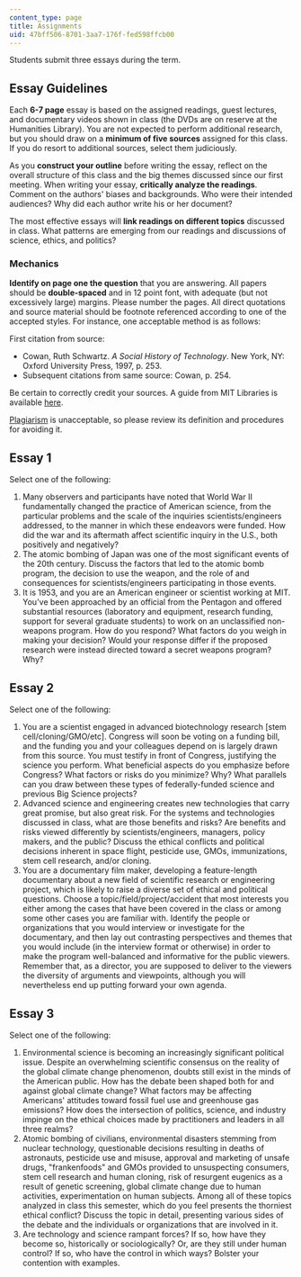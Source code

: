 ```yaml
---
content_type: page
title: Assignments
uid: 47bff506-8701-3aa7-176f-fed598ffcb00
---
```


Students submit three essays during the term.

Essay Guidelines
----------------

Each **6-7 page** essay is based on the assigned readings, guest lectures, and documentary videos shown in class (the DVDs are on reserve at the Humanities Library). You are not expected to perform additional research, but you should draw on a **minimum of five sources** assigned for this class. If you do resort to additional sources, select them judiciously.

As you **construct your outline** before writing the essay, reflect on the overall structure of this class and the big themes discussed since our first meeting. When writing your essay, **critically analyze the readings**. Comment on the authors' biases and backgrounds. Who were their intended audiences? Why did each author write his or her document?

The most effective essays will **link readings on different topics** discussed in class. What patterns are emerging from our readings and discussions of science, ethics, and politics?

### Mechanics

**Identify on page one the question** that you are answering. All papers should be **double-spaced** and in 12 point font, with adequate (but not excessively large) margins. Please number the pages. All direct quotations and source material should be footnote referenced according to one of the accepted styles. For instance, one acceptable method is as follows:

First citation from source:

*   Cowan, Ruth Schwartz. _A Social History of Technology_. New York, NY: Oxford University Press, 1997, p. 253.
*   Subsequent citations from same source: Cowan, p. 254.

Be certain to correctly credit your sources. A guide from MIT Libraries is available [here](http://libguides.mit.edu/citing).

[Plagiarism](http://web.mit.edu/writing/Citation/plagiarism.html) is unacceptable, so please review its definition and procedures for avoiding it.

Essay 1
-------

Select one of the following:

1.  Many observers and participants have noted that World War II fundamentally changed the practice of American science, from the particular problems and the scale of the inquiries scientists/engineers addressed, to the manner in which these endeavors were funded. How did the war and its aftermath affect scientific inquiry in the U.S., both positively and negatively?
2.  The atomic bombing of Japan was one of the most significant events of the 20th century. Discuss the factors that led to the atomic bomb program, the decision to use the weapon, and the role of and consequences for scientists/engineers participating in those events.
3.  It is 1953, and you are an American engineer or scientist working at MIT. You've been approached by an official from the Pentagon and offered substantial resources (laboratory and equipment, research funding, support for several graduate students) to work on an unclassified non-weapons program. How do you respond? What factors do you weigh in making your decision? Would your response differ if the proposed research were instead directed toward a secret weapons program? Why?

Essay 2
-------

Select one of the following:

1.  You are a scientist engaged in advanced biotechnology research \[stem cell/cloning/GMO/etc\]. Congress will soon be voting on a funding bill, and the funding you and your colleagues depend on is largely drawn from this source. You must testify in front of Congress, justifying the science you perform. What beneficial aspects do you emphasize before Congress? What factors or risks do you minimize? Why? What parallels can you draw between these types of federally-funded science and previous Big Science projects?
2.  Advanced science and engineering creates new technologies that carry great promise, but also great risk. For the systems and technologies discussed in class, what are those benefits and risks? Are benefits and risks viewed differently by scientists/engineers, managers, policy makers, and the public? Discuss the ethical conflicts and political decisions inherent in space flight, pesticide use, GMOs, immunizations, stem cell research, and/or cloning.
3.  You are a documentary film maker, developing a feature-length documentary about a new field of scientific research or engineering project, which is likely to raise a diverse set of ethical and political questions. Choose a topic/field/project/accident that most interests you either among the cases that have been covered in the class or among some other cases you are familiar with. Identify the people or organizations that you would interview or investigate for the documentary, and then lay out contrasting perspectives and themes that you would include (in the interview format or otherwise) in order to make the program well-balanced and informative for the public viewers. Remember that, as a director, you are supposed to deliver to the viewers the diversity of arguments and viewpoints, although you will nevertheless end up putting forward your own agenda.

Essay 3
-------

Select one of the following:

1.  Environmental science is becoming an increasingly significant political issue. Despite an overwhelming scientific consensus on the reality of the global climate change phenomenon, doubts still exist in the minds of the American public. How has the debate been shaped both for and against global climate change? What factors may be affecting Americans' attitudes toward fossil fuel use and greenhouse gas emissions? How does the intersection of politics, science, and industry impinge on the ethical choices made by practitioners and leaders in all three realms?
2.  Atomic bombing of civilians, environmental disasters stemming from nuclear technology, questionable decisions resulting in deaths of astronauts, pesticide use and misuse, approval and marketing of unsafe drugs, "frankenfoods" and GMOs provided to unsuspecting consumers, stem cell research and human cloning, risk of resurgent eugenics as a result of genetic screening, global climate change due to human activities, experimentation on human subjects. Among all of these topics analyzed in class this semester, which do you feel presents the thorniest ethical conflict? Discuss the topic in detail, presenting various sides of the debate and the individuals or organizations that are involved in it.
3.  Are technology and science rampant forces? If so, how have they become so, historically or sociologically? Or, are they still under human control? If so, who have the control in which ways? Bolster your contention with examples.